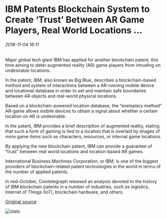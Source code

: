 #  IBM Patents Blockchain System to Create ‘Trust’ Between AR Game Players, Real World Locations ...

###### 2018-11-04 16:11

Major global tech giant IBM has applied for another blockchain patent, this time aiming to deter augmented reality (AR) game players from intruding on undesirable locations.

In the patent, IBM, also known as Big Blue, describes a blockchain-based method and system of interactions between a AR-running mobile device and locational database in order to set and maintain safe boundaries between AR objects and real-world physical locations.

Based on a blockchain-powered location database, the “exemplary method” AR-game allows mobile devices to obtain a signal about whether a certain location on AR is undesirable.

In the patent, IBM provides a brief description of augmented reality, stating that such a form of gaming is tied to a location that is overlaid by images of more game items such as characters, resources, or internal game locations.

By applying the new blockchain patent, IBM can provide a guarantee of “trust” between real world locations and location-based AR games.

International Business Machines Corporation, or IBM, is one of the biggest providers of blockchain-related patent technologies in the world in terms of the number of applied patents.

In mid-October, Cointelegraph released an analysis devoted to the history of IBM blockchain patents in a number of industries, such as logistics, Internet of Things (IoT), blockchain hardware, and others.

[Original source](https://cointelegraph.com/news/ibm-patents-blockchain-system-to-create-trust-between-ar-game-players-real-world-locations)

![stats](https://c.statcounter.com/11760860/0/a89fa40b/1/ "stats")